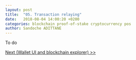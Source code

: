 ```yaml
---
layout: post
title:  "05. Transaction relaying"
date:   2018-08-04 14:00:20 +0200
categories: blockchain proof-of-stake cryptocurrency pos
author: Sandoche ADITTANE
---
```


To do

[Next (Wallet UI and blockchain explorer) >>](/06-Wallet-UI-blockchain-explorer/)